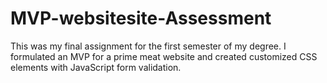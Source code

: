 # MVP-websitesite-Assessment

This was my final assignment for the first semester of my degree. I formulated an MVP for a prime meat website and created customized CSS elements with JavaScript form validation.
